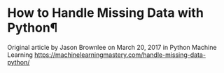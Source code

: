 # How to Handle Missing Data with Python¶

Original article by Jason Brownlee on March 20, 2017 in Python Machine Learning https://machinelearningmastery.com/handle-missing-data-python/

